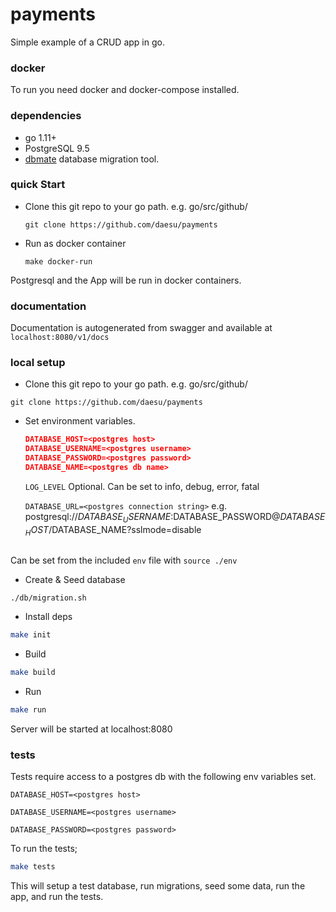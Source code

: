 # payments

Simple example of a CRUD app in go.

### docker

To run you need docker and docker-compose installed.

### dependencies

- go 1.11+
- PostgreSQL 9.5
- [dbmate](https://github.com/amacneil/dbmate)
  database migration tool.

### quick Start

- Clone this git repo to your go path. e.g. go/src/github/

  `git clone https://github.com/daesu/payments`

- Run as docker container

  `make docker-run`

Postgresql and the App will be run in docker containers.

### documentation

Documentation is autogenerated from swagger and available at `localhost:8080/v1/docs`

### local setup

- Clone this git repo to your go path. e.g. go/src/github/

`git clone https://github.com/daesu/payments`

- Set environment variables.

  ```json
  DATABASE_HOST=<postgres host>
  DATABASE_USERNAME=<postgres username>
  DATABASE_PASSWORD=<postgres password>
  DATABASE_NAME=<postgres db name>
  ```

  `LOG_LEVEL`
  Optional. Can be set to info, debug, error, fatal

  `DATABASE_URL=<postgres connection string>`
  e.g. postgresql://$DATABASE_USERNAME:$DATABASE_PASSWORD@$DATABASE_HOST/$DATABASE_NAME?sslmode=disable

  ```

  ```

Can be set from the included `env` file with `source ./env`

- Create & Seed database

```bash
./db/migration.sh
```

- Install deps

```bash
make init
```

- Build

```bash
make build
```

- Run

```bash
make run
```

Server will be started at localhost:8080

### tests

Tests require access to a postgres db with the following env variables set.

`DATABASE_HOST=<postgres host>`

`DATABASE_USERNAME=<postgres username>`

`DATABASE_PASSWORD=<postgres password>`

To run the tests;

```bash
make tests
```

This will setup a test database, run migrations, seed some data, run the app, and run the tests.
